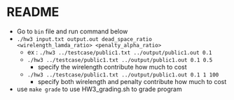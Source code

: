 # README
- Go to `bin` file and run command below
- `./hw3 input.txt output.out dead_space_ratio <wirelength_lamda_ratio> <penalty_alpha_ratio>`
    - ex : `./hw3 ../testcase/public1.txt ../output/public1.out 0.1`
    - `./hw3 ../testcase/public1.txt ../output/public1.out 0.1 0.5`
        - specify the wirelength contribute how much to cost
    - `./hw3 ../testcase/public1.txt ../output/public1.out 0.1 1 100`
        - specify both wirelength and penalty contribute how much to cost
- use `make grade` to use HW3_grading.sh to grade program